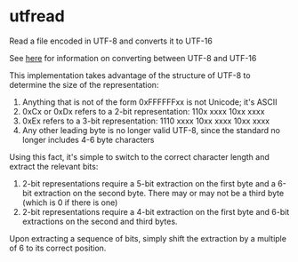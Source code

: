 # utfread
Read a file encoded in UTF-8 and converts it to UTF-16

See [here](http://stackoverflow.com/questions/6240055/manually-converting-unicode-codepoints-into-utf-8-and-utf-16) for information on converting between UTF-8 and UTF-16

This implementation takes advantage of the structure of UTF-8 to determine the size of the representation:
1. Anything that is not of the form 0xFFFFFFxx is not Unicode; it's ASCII
2. 0xCx or 0xDx refers to a 2-bit representation: 110x xxxx 10xx xxxx
3. 0xEx refers to a 3-bit representation: 1110 xxxx 10xx xxxx 10xx xxxx
3. Any other leading byte is no longer valid UTF-8, since the standard no longer includes 4-6 byte characters

Using this fact, it's simple to switch to the correct character length and extract the relevant bits:
1. 2-bit representations require a 5-bit extraction on the first byte and a 6-bit extraction on the second byte. There may or may not be a third byte (which is 0 if there is one)
2. 2-bit representations require a 4-bit extraction on the first byte and 6-bit extractions on the second and third bytes.

Upon extracting a sequence of bits, simply shift the extraction by a multiple of 6 to its correct position.